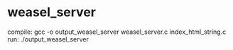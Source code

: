 # weasel_server

compile: gcc -o output_weasel_server weasel_server.c index_html_string.c
run: ./output_weasel_server
